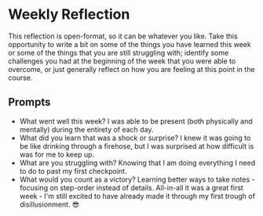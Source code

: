 # Weekly Reflection
This reflection is open-format, so it can be whatever you like. Take this opportunity to write a bit on some of the things you have learned this week or some of the things that you are still struggling with; identify some challenges you had at the beginning of the week that you were able to overcome, or just generally reflect on how you are feeling at this point in the course.

## Prompts
- What went well this week?
I was able to be present (both physically and mentally) during the entirety of each day.
- What did you learn that was a shock or surprise?
I knew it was going to be like drinking through a firehose, but I was surprised at how difficult is was for me to keep up.
- What are you struggling with?
Knowing that I am doing everything I need to do to past my first checkpoint.
- What would you count as a victory?
Learning better ways to take notes - focusing on step-order instead of details.
All-in-all it was a great first week - I'm still excited to have already made it through my first trough of disillusionment. 😎
